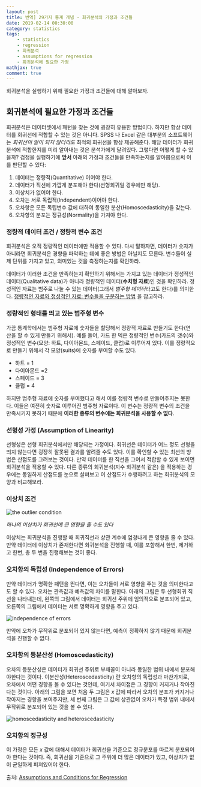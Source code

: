 ```yaml
---
layout: post
title: 번역] 29가지 통계 개념 - 회귀분석의 가정과 조건들
date: 2019-02-14 00:30:00
category: statistics
tags:
    - statistics
    - regression
    - 회귀분석
    - assumptions for regression
    - 회귀분석에 필요한 가정
mathjax: true
comment: true
---
```


회귀분석을 실행하기 위해 필요한 가정과 조건들에 대해 알아보자.

## 회귀분석에 필요한 가정과 조건들

회귀분석은 데이터셋에서 패턴을 찾는 것에 굉장히 유용한 방법이다.
하지만 항상 데이터를 회귀선에 적합할 수 있는 것은 아니다.
SPSS 나 Excel 같은 대부분의 소프트웨어는 *회귀선이 말이 되지 않더라도* 최적의 회귀선을 항상 제공해준다.
해당 데이터가 회귀분석에 적합한지를 미리 알아내는 것은 분석가에게 달려있다.
그렇다면 어떻게 할 수 있을까?
검정을 실행하기에 **앞서** 아래의 가정과 조건들을 만족하는지를 알아봄으로써 이를 판단할 수 있다:

1. 데이터는 정량적(Quantitative) 이어야 한다.
2. 데이터가 직선에 가깝게 분포해야 한다(선형회귀일 경우에만 해당).
3. 이상치가 없어야 한다.
4. 오차는 서로 독립적(Independent)이어야 한다.
5. 오차항은 모든 독립변수 값에 대하여 동일한 분산(Homoscedasticity)을 갖는다.
6. 오차항의 분포는 정규성(Normality)을 가져야 한다.

### 정량적 데이터 조건 / 정량적 변수 조건

회귀분석은 오직 정량적인 데이터에만 적용할 수 있다.
다시 말하자면, 데이터가 숫자가 아니라면 회귀분석은 경향을 파악하는 데에 좋은 방법은 아닐지도 모른다.
변수들이 실제 단위를 가지고 있고, 의미있는 것을 측정하는지를 확인하라.

데이터가 이러한 조건을 만족하는지 확인하기 위해서는 가지고 있는 데이터가
정성적인 데이터(Qualitative data)가 아니라 정량적인 데이터(**수치형 자료**)인 것을 확인하라.
정성적인 자료는 범주로 나눌 수 있는 데이터(그래서 *범주형 데이터*라고도 한다)를 의미한다.
[정량적인 자료와 정성적인 자료: 변수들을 구분하는 방법](https://www.statisticshowto.datasciencecentral.com/how-to-classify-a-variable-as-quantitative-or-qualitative/) 을 참고하라.

### 정량적인 형태를 띄고 있는 범주형 변수

가끔 통계학에서는 범주형 자료에 숫자들을 할당해서 정량적 자료로 만들기도 한다(연산을 할 수 있게 만들기 위해서).
예를 들어, 카드 한 덱은 정량적인 변수(카드의 갯수)와 정성적인 변수(모양: 하트, 다이아몬드, 스페이드, 클럽)로 이루어져 있다.
이를 정량적으로 만들기 위해서 각 모양(suits)에 숫자를 부여할 수도 있다.

* 하트 = 1
* 다이아몬드 =2
* 스페이드 = 3
* 클럽 = 4

하지만 범주형 자료에 숫자를 부여했다고 해서 이를 정량적 변수로 만들어주지는 못한다.
이들은 여전히 숫자로 이루어진 범주형 자료이다.
이 변수는 정량적 변수의 조건을 만족시키지 못하기 때문에 **이러한 종류의 변수에는 회귀분석을 사용할 수 없다**.

### 선형성 가정 (Assumption of Linearity)

선형성은 선형 회귀분석에서만 해당되는 가정이다.
회귀선은 데이터가 어느 정도 선형을 띄지 않는다면 굉장히 잘못된 결과를 알려줄 수도 있다.
이를 확인할 수 있는 최선의 방법은 산점도를 그려보는 것이다.
만약 데이터를 한 직선을 그어서 적합할 수 있게 보이면 회귀분석을 적용할 수 있다.
다른 종류의 회귀분석(지수 회귀분석 같은) 을 적용하는 경우에는 동일하게 산점도를
눈으로 살펴보고 이 산점도가 수행하려고 하는 회귀분석의 모양과 비교해보라.

### 이상치 조건

![the outlier condition](https://www.statisticshowto.datasciencecentral.com/wp-content/uploads/2014/02/Assumptions-and-Conditions-for-Regression-300x221.gif)

*하나의 이상치가 회귀선에 큰 영향을 줄 수도 있다*

이상치는 회귀분석을 진행할 때 회귀직선과 상관 계수에 엄청나게 큰 영향을 줄 수 있다.
만약 데이터에 이상치가 존재한다면 회귀분석을 진행할 때,
이를 포함해서 한번, 제거하고 한번, 총 두 번을 진행해보는 것이 좋다.

### 오차항의 독립성 (Independence of Errors)

만약 데이터가 명확한 패턴을 띈다면, 이는 오차들이 서로 영향을 주는 것을 의미한다고도 할 수 있다.
오차는 관측값과 예측값의 차이를 말한다.
아래의 그림은 두 선형회귀 직선을 나타내는데, 왼쪽의 그림에서 데이터는 회귀선 주위에 임의적으로 분포되어 있고,
오른쪽의 그림에서 데이터는 서로 명확하게 영향을 주고 있다.

![independence of errors](https://www.statisticshowto.datasciencecentral.com/wp-content/uploads/2014/02/Independence-of-Errors-300x153.jpg)

만약에 오차가 무작위로 분포되어 있지 않는다면, 예측이 정확하지 않기 때문에 회귀분석을 진행할 수 없다.

### 오차항의 등분산성 (Homoscedasticity)

오차의 등분산성은 데이터가 회귀선 주위로 부채꼴이 아니라 동일한 범위 내에서 분포해야한다는 것이다.
이분산성(Heteroscedasticity) 란 오차항의 독립성과 마찬가지로, 오차에서 어떤 경향을 볼 수 있다는 것인데,
여기서 차이점은 그 경향이 커지거나 작아진다는 것이다.
아래의 그림을 보면 처음 두 그림은 $x$ 값에 따라서 오차의 분포가 커지거나 작아지는 경향을 보여주지만,
세 번째 그림은 그 값에 상관없이 오차가 특정 범위 내에서 무작위로 분포되어 있는 것을 볼 수 있다.

![homoscedasticity and heteroscedasticity](https://blog.albert.io/wp-content/uploads/2016/10/Homoscedasticity-and-Heteroscedasticity.png)

### 오차항의 정규성

이 가정은 모든 $x$ 값에 대해서 데이터가 회귀선을 기준으로 정규분포를 따르게 분포되어야 한다는 것이다.
즉, 회귀선을 기준으로 그 주위에 더 많은 데이터가 있고, 이상치가 없이 균일하게 퍼져있어야 한다.

출처: [Assumptions and Conditions for Regression](https://www.statisticshowto.datasciencecentral.com/assumptions-conditions-for-regression/)
